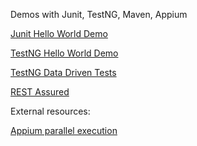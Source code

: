 Demos with Junit, TestNG, Maven, Appium

[Junit Hello World Demo](tests.demo_01_junit.md)

[TestNG Hello World Demo](tests.demo_02_testng_hello_world.md)

[TestNG Data Driven Tests](tests.demo_03_testng_data_driven.md)

[REST Assured](tests.demo_04_restassured.md)

External resources:

[Appium parallel execution](https://github.com/saikrishna321/AppiumTestDistribution)